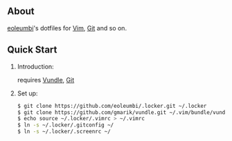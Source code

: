 ## About

[eoleumbi]'s dotfiles for [Vim], [Git] and so on.

## Quick Start

1. Introduction:

   requires [Vundle], [Git]

2. Set up:

   ``` bash
   $ git clone https://github.com/eoleumbi/.locker.git ~/.locker
   $ git clone https://github.com/gmarik/vundle.git ~/.vim/bundle/vundle
   $ echo source ~/.locker/.vimrc > ~/.vimrc
   $ ln -s ~/.locker/.gitconfig ~/
   $ ln -s ~/.locker/.screenrc ~/
   ```

[eoleumbi]:http://github.com/eoleumbi
[Vim]:http://www.vim.org
[Git]:http://git-scm.com
[Vundle]:http://github.com/gmarik/vundle
